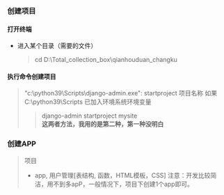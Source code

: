 ### 创建项目
#### 打开终端
* 进入某个目录（需要的文件）
  >cd D:\Total_collection_box\qianhouduan_changku
#### 执行命令创建项目
>"c:\python39\Scripts\django-admin.exe": startproject 项目名称
>如果 C:\python39\Scripts 已加入环境系统环境变量
>> django-admin startproject mysite  
**这两者方法，我用的是第二种，第一种没明白**
### 创建APP 
>项目
>- app, 用户管理[表结构, 函数，HTML模板，CSS]
注意：开发比较简洁，用不到多apP，一般情况下，项目下创建1个app即可。

